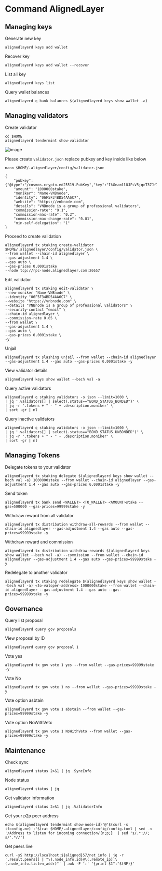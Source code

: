 # Command AlignedLayer

## Managing keys
Generate new key
```
alignedlayerd keys add wallet
```
Recover key
```
alignedlayerd keys add wallet --recover
```
List all key
```
alignedlayerd keys list
```
Query wallet balances
```
alignedlayerd q bank balances $(alignedlayerd keys show wallet -a)
```

## Managing validators
Create validator
```
cd $HOME
alignedlayerd tendermint show-validator
```

![image](https://github.com/vnbnode/VNBnode-Guides/assets/76662222/b64a2a03-e384-4b8b-b962-22bad6cfe422)

Please create `validator.json` replace pubkey and key inside like below
```
nano $HOME/.alignedlayer/config/validator.json
```
```
{
    "pubkey": {"@type":"/cosmos.crypto.ed25519.PubKey","key":"IkGeamll8JFsV5jqoT37JfI37Ey/viBTZJLvLv8hlF0="},
    "amount": "1000000stake",
    "moniker": "Name-VNBnode",
    "identity": "06F5F34BD54AA6C7",
    "website": "https://vnbnode.com",
    "details": "VNBnode is a group of professional validators",
    "commission-rate": "0.1",
    "commission-max-rate": "0.2",
    "commission-max-change-rate": "0.01",
    "min-self-delegation": "1"
}
```
Proceed to create validation
```
alignedlayerd tx staking create-validator $HOME/.alignedlayer/config/validator.json \
--from wallet --chain-id alignedlayer \
--gas-adjustment 1.4 \
--gas auto \
--gas-prices 0.0001stake
--node tcp://rpc-node.alignedlayer.com:26657
```
Edit validator
```
alignedlayerd tx staking edit-validator \
--new-moniker "Name-VNBnode" \
--identity "06F5F34BD54AA6C7" \
--website "https://vnbnode.com" \
--details "VNBnode is a group of professional validators" \
--security-contact "email" \
--chain-id alignedlayer \
--commission-rate 0.05 \
--from wallet \
--gas-adjustment 1.4 \
--gas auto \
--gas-prices 0.0001stake \
-y
```
Unjail
```
alignedlayerd tx slashing unjail --from wallet --chain-id alignedlayer --gas-adjustment 1.4 --gas auto --gas-prices 0.0001stake -y
```
View validator details
```
alignedlayerd keys show wallet --bech val -a
```
Query active validators
```
alignedlayerd q staking validators -o json --limit=1000 \
| jq '.validators[] | select(.status=="BOND_STATUS_BONDED")' \
| jq -r '.tokens + " - " + .description.moniker' \
| sort -gr | nl
```
Query inactive validators
```
alignedlayerd q staking validators -o json --limit=1000 \
| jq '.validators[] | select(.status=="BOND_STATUS_UNBONDED")' \
| jq -r '.tokens + " - " + .description.moniker' \
| sort -gr | nl
```

## Managing Tokens
Delegate tokens to your validator
```
alignedlayerd tx staking delegate $(alignedlayerd keys show wallet --bech val -a) 1000000stake --from wallet --chain-id alignedlayer --gas-adjustment 1.4 --gas auto --gas-prices 0.0001stake -y
```
Send token
```
alignedlayerd tx bank send <WALLET> <TO_WALLET> <AMOUNT>stake --gas=500000 --gas-prices=99999stake -y
```
Withdraw reward from all validator
```
alignedlayerd tx distribution withdraw-all-rewards --from wallet --chain-id alignedlayer --gas-adjustment 1.4 --gas auto --gas-prices=99999stake -y
```
Withdraw reward and commission
```
alignedlayerd tx distribution withdraw-rewards $(alignedlayerd keys show wallet --bech val -a) --commission --from wallet --chain-id alignedlayer --gas-adjustment 1.4 --gas auto --gas-prices=99999stake -y
```
Redelegate to another validator
```
alignedlayerd tx staking redelegate $(alignedlayerd keys show wallet --bech val -a) <to-valoper-address> 1000000stake --from wallet --chain-id alignedlayer --gas-adjustment 1.4 --gas auto --gas-prices=99999stake -y
```

## Governance
Query list proposal
```
alignedlayerd query gov proposals
```
View proposal by ID
```
alignedlayerd query gov proposal 1
```
Vote yes
```
alignedlayerd tx gov vote 1 yes --from wallet --gas-prices=99999stake -y
```
Vote No
```
alignedlayerd tx gov vote 1 no --from wallet --gas-prices=99999stake -y
```
Vote option asbtain
```
alignedlayerd tx gov vote 1 abstain --from wallet --gas-prices=99999stake -y
```
Vote option NoWithVeto
```
alignedlayerd tx gov vote 1 NoWithVeto --from wallet --gas-prices=99999stake -y
```

## Maintenance
Check sync
```
alignedlayerd status 2>&1 | jq .SyncInfo
```
Node status
```
alignedlayerd status | jq
```
Get validator information
```
alignedlayerd status 2>&1 | jq .ValidatorInfo
```
Get your p2p peer address
```
echo $(alignedlayerd tendermint show-node-id)'@'$(curl -s ifconfig.me)':'$(cat $HOME/.alignedlayer/config/config.toml | sed -n '/Address to listen for incoming connection/{n;p;}' | sed 's/.*://; s/".*//')
```
Get peers live
```
curl -sS http://localhost:${aligned}57/net_info | jq -r '.result.peers[] | "\(.node_info.id)@\(.remote_ip):\(.node_info.listen_addr)"' | awk -F ':' '{print $1":"$(NF)}'
```
